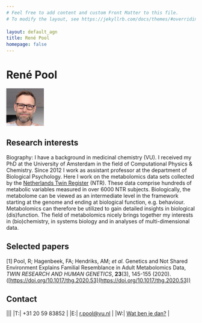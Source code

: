 ```yaml
---
# Feel free to add content and custom Front Matter to this file.
# To modify the layout, see https://jekyllrb.com/docs/themes/#overriding-theme-defaults

layout: default_agn
title: René Pool
homepage: false
---
```


# René Pool

<img src="/images/renepool.jpg" alt="René Pool" title="René Pool" height="100"/>

## Research interests

Biography: I have a background in medicinal chemistry (VU). I received my PhD at the University of Amsterdam in the field of Computational Physics & Chemistry. Since 2012 I work as assistant professor at the department of Biological Psychology. Here I work on the metabolomics data sets collected by the [Netherlands Twin Register](https://tweelingenregister.vu.nl/) (NTR). These data comprise hundreds of metabolic variables measured in over 6000 NTR subjects. Biologically, the metabolome can be viewed as an intermediate level in the framework starting at the genome and ending at biological function, e.g. behaviour. Metabolomics can therefore be utilized to gain detailed insights in biological (dis)function. The field of metabolomics nicely brings together my interests in (bio)chemistry, in systems biology and in analyses of multi-dimensional data.

## Selected papers

[1] Pool, R; Hagenbeek, FA; Hendriks, AM; *et al.* Genetics and Not Shared Environment Explains Familial Resemblance in Adult Metabolomics Data, *TWIN RESEARCH AND HUMAN GENETICS*, **23**(3), 145-155 (2020). ([https://doi.org/10.1017/thg.2020.53](https://doi.org/10.1017/thg.2020.53))


## Contact

|||
|T:| +31 20 59 83852 |
|E:| <r.pool@vu.nl>  |
|W:| [Wat ben je dan?](https://www.watbenjedan.nl/) |

